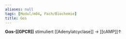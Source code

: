 ```yaml
---
aliases: null
tags: [Modul/m04, Fach/Biochemie]
title: Gαs
---
```

**Gαs-[[GPCR]]** stimuliert [[Adenylatcyclase]] → [[cAMP]]↑